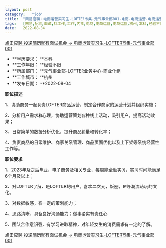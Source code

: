```yaml
---
layout:	post
category:	"job"
title:	"网易招聘：电商运营实习生-LOFTER市集-元气事业部001-电商-电商运营-电商运营-杭州本科经验不限"
tags:	[网易,招聘,面试,找工作,工作,内推,电商,电商运营,电商运营,杭州,本科,经验不限]
date:	2022-08-04
---
```


[点击应聘 投递简历就有面试机会 ->  电商运营实习生-LOFTER市集-元气事业部001](http://mobile.bole.netease.com/bole/boleDetail?id=29330&employeeId=346f03c3cda5f04c&key=all)



- **学历要求： **本科
- **工作年限： **经验不限
- **所属部门： **元气事业部-LOFTER业务中心-商业化组
- **工作城市： **杭州
- **发布日期： **2022-08-04



**职位描述**

 1、协助商务一起负责LOFTER商品运营，制定合作商家的运营计划并组织实施；

 2、分析用户需求和心理，协助运营策划各种线上活动，吸引用户，提高活动效果；

 3、日常简单的数据分析优化，提升商品销量和转化率；

 4、负责商品的日常维护、商家关系管理、商品页面优化以及上下架等系统经营性工作等。 



**职位要求**

1、2023年及之后毕业，电子商务及相关专业，每周能全勤实习，实习时间能满足6个月及以上；

2、对LOFTER了解，是LOFTER的用户，喜欢二次元，饭圈，IP等潮流萌玩的文化。

3、对数据敏感，有一定的策划能力； 

4、思路清晰、具备良好沟通能力；做事踏实有责任心

5、团队合作意识强，有学习进取精神，对年轻女生的消费需求有一定的了解。



[点击应聘 投递简历就有面试机会 ->  电商运营实习生-LOFTER市集-元气事业部001](http://mobile.bole.netease.com/bole/boleDetail?id=29330&employeeId=346f03c3cda5f04c&key=all)